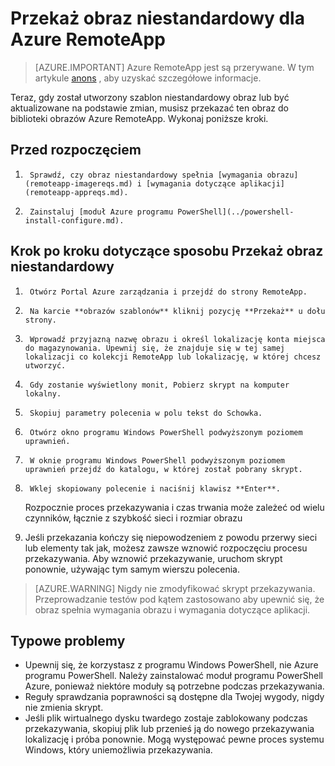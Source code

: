 
<properties
    pageTitle="Przekaż obraz niestandardowy dla Azure RemoteApp | Microsoft Azure"
    description="Dowiedz się, jak przekazać obraz niestandardowy do Azure RemoteApp"
    services="remoteapp"
    documentationCenter=""
    authors="ericorman"
    manager="mbaldwin" />

<tags
    ms.service="remoteapp"
    ms.workload="compute"
    ms.tgt_pltfrm="na"
    ms.devlang="na"
    ms.topic="article"
    ms.date="08/15/2016"
    ms.author="ericor" />



# <a name="upload-a-custom-image-for-azure-remoteapp"></a>Przekaż obraz niestandardowy dla Azure RemoteApp

> [AZURE.IMPORTANT]
> Azure RemoteApp jest są przerywane. W tym artykule [anons](https://go.microsoft.com/fwlink/?linkid=821148) , aby uzyskać szczegółowe informacje.

Teraz, gdy został utworzony szablon niestandardowy obraz lub być aktualizowane na podstawie zmian, musisz przekazać ten obraz do biblioteki obrazów Azure RemoteApp. Wykonaj poniższe kroki.


## <a name="before-you-start"></a>Przed rozpoczęciem

1.      Sprawdź, czy obraz niestandardowy spełnia [wymagania obrazu](remoteapp-imagereqs.md) i [wymagania dotyczące aplikacji](remoteapp-appreqs.md).
2.      Zainstaluj [moduł Azure programu PowerShell](../powershell-install-configure.md).

## <a name="step-by-step-on-how-to-upload-custom-image"></a>Krok po kroku dotyczące sposobu Przekaż obraz niestandardowy

1.      Otwórz Portal Azure zarządzania i przejdź do strony RemoteApp.
2.      Na karcie **obrazów szablonów** kliknij pozycję **Przekaż** u dołu strony.
4.      Wprowadź przyjazną nazwę obrazu i określ lokalizację konta miejsca do magazynowania. Upewnij się, że znajduje się w tej samej lokalizacji co kolekcji RemoteApp lub lokalizację, w której chcesz utworzyć.
5.      Gdy zostanie wyświetlony monit, Pobierz skrypt na komputer lokalny.
6.      Skopiuj parametry polecenia w polu tekst do Schowka.
7.      Otwórz okno programu Windows PowerShell podwyższonym poziomem uprawnień.
8.      W oknie programu Windows PowerShell podwyższonym poziomem uprawnień przejdź do katalogu, w której został pobrany skrypt.
9.      Wklej skopiowany polecenie i naciśnij klawisz **Enter**.

    Rozpocznie proces przekazywania i czas trwania może zależeć od wielu czynników, łącznie z szybkość sieci i rozmiar obrazu

11.    Jeśli przekazania kończy się niepowodzeniem z powodu przerwy sieci lub elementy tak jak, możesz zawsze wznowić rozpoczęciu procesu przekazywania. Aby wznowić przekazywanie, uruchom skrypt ponownie, używając tym samym wierszu polecenia.

> [AZURE.WARNING] Nigdy nie zmodyfikować skrypt przekazywania. Przeprowadzanie testów pod kątem zastosowano aby upewnić się, że obraz spełnia wymagania obrazu i wymagania dotyczące aplikacji.

## <a name="common-problems"></a>Typowe problemy

- Upewnij się, że korzystasz z programu Windows PowerShell, nie Azure programu PowerShell. Należy zainstalować moduł programu PowerShell Azure, ponieważ niektóre moduły są potrzebne podczas przekazywania.
- Reguły sprawdzania poprawności są dostępne dla Twojej wygody, nigdy nie zmienia skrypt.
- Jeśli plik wirtualnego dysku twardego zostaje zablokowany podczas przekazywania, skopiuj plik lub przenieś ją do nowego przekazywania lokalizację i próba ponownie. Mogą występować pewne proces systemu Windows, który uniemożliwia przekazywania.  
